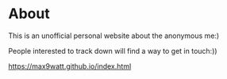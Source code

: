 # About
<p>This is an unofficial personal website about the anonymous me:)</p>
<p>People interested to track down will find a way to get in touch:))</p>

https://max9watt.github.io/index.html
